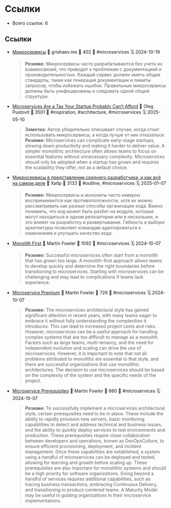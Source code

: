 # Ссылки

- Всего ссылок: 6

## Ссылки

- [Микросервисы](https://grishaev.me/microservices/) 👤 grishaev.me 💬 402 🔖 #microservices 🗓️ 2024-10-19
    > **Резюме:** Микросервисы часто разрабатываются без учета их взаимосвязей, что приводит к проблемам с документацией и производительностью. Каждый сервис должен иметь общие стандарты, такие как генерация документации и лимиты запросов, чтобы избежать ошибок. Правильные микросервисы должны быть унифицированы и следовать одной общей структуре.
- [Microservices Are a Tax Your Startup Probably Can’t Afford](https://nexo.sh/posts/microservices-for-startups/) 👤 Oleg Pustovit 💬 3501 🔖 #inspiration, #architecture, #microservices 🗓️ 2025-05-10
    > **Заметка:** Автор убедительно описывает случаи, когда стоит использовать микросервисы, а когда лучше от них отказаться. 
    > **Резюме:** Microservices can complicate early-stage startups, slowing down productivity and making it harder to deliver value. A simpler monolithic architecture often allows teams to focus on essential features without unnecessary complexity. Microservices should only be adopted when a startup has grown and requires the scalability they offer, not as a default choice.
- [Микросервисы в представлении среднего разработчика, и как всё на самом деле](https://habr.com/ru/articles/825532/) 👤 Хабр 💬 3133 🔖 #outline, #microservices 🗓️ 2025-01-07
    > **Резюме:** Микросервисы и монолиты часто неверно воспринимаются как противоположности, хотя их можно рассматривать как разные способы организации кода. Важно понимать, что код может быть разбит на модули, которые могут находиться в одном репозитории или в нескольких, и это влияет на разработку и развертывание. Гибкость в выборе архитектуры позволяет командам адаптироваться к изменениям и улучшать качество кода.
- [Monolith First](https://martinfowler.com/bliki/MonolithFirst.html) 👤 Martin Fowler 💬 1092 🔖 #microservices 🗓️ 2024-10-07
    > **Резюме:** Successful microservices often start from a monolith that has grown too large. A monolith-first approach allows teams to develop quickly and determine the right boundaries before transitioning to microservices. Starting with microservices can be challenging and may lead to complications if teams lack experience.
- [Microservice Premium](https://martinfowler.com/bliki/MicroservicePremium.html) 👤 Martin Fowler 💬 726 🔖 #microservices 🗓️ 2024-10-07
    > **Резюме:** The microservices architectural style has gained significant attention in recent years, with many teams eager to embrace it without fully understanding the complexities it introduces. This can lead to increased project costs and risks. However, microservices can be a useful approach for handling complex systems that are too difficult to manage as a monolith. Factors such as large teams, multi-tenancy, and the need for independent evolution and scaling can drive the use of microservices. However, it is important to note that not all problems attributed to monoliths are essential to that style, and there are successful organizations that use monolithic architectures. The decision to use microservices should be based on the complexity of the system and the specific needs of the project.
- [Microservice Prerequisites](https://martinfowler.com/bliki/MicroservicePrerequisites.html) 👤 Martin Fowler 💬 660 🔖 #microservices 🗓️ 2024-10-07
    > **Резюме:** To successfully implement a microservices architectural style, certain prerequisites need to be in place. These include the ability to rapidly provision new servers, basic monitoring capabilities to detect and address technical and business issues, and the ability to quickly deploy services to test environments and production. These prerequisites require close collaboration between developers and operations, known as DevOpsCulture, to ensure efficient provisioning, deployment, and incident management. Once these capabilities are established, a system using a handful of microservices can be deployed and tested, allowing for learning and growth before scaling up. These prerequisites are also important for monolithic systems and should be a high priority for software organizations. Going beyond a handful of services requires additional capabilities, such as tracing business transactions, embracing Continuous Delivery, and transitioning to product-centered teams. A Maturity Model may be useful in guiding organizations in their microservice implementations.
